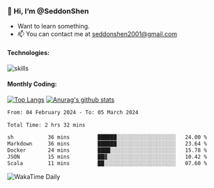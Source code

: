 ### 👋 Hi, I’m @SeddonShen
- Want to learn something.
- 📫 You can contact me at seddonshen2001@gmail.com

#### Technologies:

![skills](https://skillicons.dev/icons?i=scala,js,html,css,bootstrap,jquery,c,cpp,cloudflare,django,docker,flask,git,github,githubactions,linux,latex,mysql,nodejs,ps,php,pr,py,raspberrypi,redis,unreal,v,vscode,vue,bash)

#### Monthly Coding:
[![Top Langs](https://github-readme-stats.vercel.app/api/top-langs?username=seddonshen&show_icons=true&locale=en&layout=compact&hide=html&langs_count=8)](https://github.com/SeddonShen/)
[![Anurag's github stats](https://github-readme-stats.vercel.app/api?username=SeddonShen&count_private=true&show_icons=true)](https://github.com/anuraghazra/github-readme-stats)
<!--START_SECTION:waka-->

```txt
From: 04 February 2024 - To: 05 March 2024

Total Time: 2 hrs 32 mins

sh           36 mins         ██████░░░░░░░░░░░░░░░░░░░   24.00 %
Markdown     36 mins         ██████░░░░░░░░░░░░░░░░░░░   23.64 %
Docker       24 mins         ████░░░░░░░░░░░░░░░░░░░░░   15.78 %
JSON         15 mins         ██▓░░░░░░░░░░░░░░░░░░░░░░   10.42 %
Scala        11 mins         ██░░░░░░░░░░░░░░░░░░░░░░░   07.60 %
```

<!--END_SECTION:waka-->

![WakaTime Daily](https://wakatime.com/share/@seddon2001/61a7e342-5f12-4fea-bf92-1fac161e97d6.svg)
<!---
SeddonShen/SeddonShen is a ✨ special ✨ repository because its `README.md` (this file) appears on your GitHub profile.
You can click the Preview link to take a look at your changes.
--->

